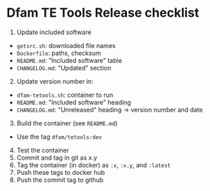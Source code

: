 # Dfam TE Tools Release checklist

1. Update included software
  * `getsrc.sh`: downloaded file names
  * `Dockerfile`: paths, checksum
  * `README.md`: "Included software" table
  * `CHANGELOG.md`: "Updated" section
2. Update version number in:
  * `dfam-tetools.sh`: container to run
  * `README.md`: "Included software" heading
  * `CHANGELOG.md`: "Unreleased" heading -> version number and date
3. Build the container (see `README.md`)
  * Use the tag `dfam/tetools:dev`
4. Test the container
5. Commit and tag in git as x.y
6. Tag the container (in docker) as `:x`, `:x.y`, and `:latest`
7. Push these tags to docker hub
8. Push the commit tag to github
